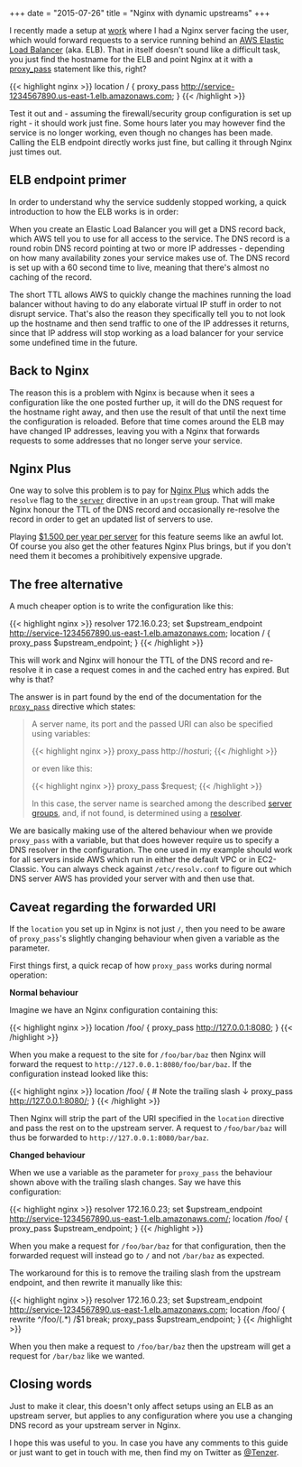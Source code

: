 +++
date = "2015-07-26"
title = "Nginx with dynamic upstreams"
+++

I recently made a setup at [work](https://www.falconsocial.com/) where I had a Nginx server facing the user, which would forward requests to a service running behind an [AWS Elastic Load Balancer](http://aws.amazon.com/elasticloadbalancing/) (aka. ELB). That in itself doesn't sound like a difficult task, you just find the hostname for the ELB and point Nginx at it with a [proxy_pass](http://nginx.org/en/docs/http/ngx_http_proxy_module.html#proxy_pass) statement like this, right?

{{< highlight nginx >}}
location / {
    proxy_pass http://service-1234567890.us-east-1.elb.amazonaws.com;
}
{{< /highlight >}}

Test it out and - assuming the firewall/security group configuration is set up right - it should work just fine. Some hours later you may however find the service is no longer working, even though no changes has been made. Calling the ELB endpoint directly works just fine, but calling it through Nginx just times out.


ELB endpoint primer
-------------------

In order to understand why the service suddenly stopped working, a quick introduction to how the ELB works is in order:

When you create an Elastic Load Balancer you will get a DNS record back, which AWS tell you to use for all access to the service. The DNS record is a round robin DNS record pointing at two or more IP addresses - depending on how many availability zones your service makes use of. The DNS record is set up with a 60 second time to live, meaning that there's almost no caching of the record.

The short TTL allows AWS to quickly change the machines running the load balancer without having to do any elaborate virtual IP stuff in order to not disrupt service. That's also the reason they specifically tell you to not look up the hostname and then send traffic to one of the IP addresses it returns, since that IP address will stop working as a load balancer for your service some undefined time in the future.


Back to Nginx
-------------

The reason this is a problem with Nginx is because when it sees a configuration like the one posted further up, it will do the DNS request for the hostname right away, and then use the result of that until the next time the configuration is reloaded. Before that time comes around the ELB may have changed IP addresses, leaving you with a Nginx that forwards requests to some addresses that no longer serve your service.


Nginx Plus
----------

One way to solve this problem is to pay for [Nginx Plus](https://www.nginx.com/products/on-the-fly-reconfiguration/) which adds the `resolve` flag to the [`server`](http://nginx.org/en/docs/http/ngx_http_upstream_module.html#server) directive in an `upstream` group. That will make Nginx honour the TTL of the DNS record and occasionally re-resolve the record in order to get an updated list of servers to use.

Playing [$1.500 per year per server](https://www.nginx.com/products/pricing/) for this feature seems like an awful lot. Of course you also get the other features Nginx Plus brings, but if you don't need them it becomes a prohibitively expensive upgrade.


The free alternative
--------------------

A much cheaper option is to write the configuration like this:

{{< highlight nginx >}}
resolver 172.16.0.23;
set $upstream_endpoint http://service-1234567890.us-east-1.elb.amazonaws.com;
location / {
    proxy_pass $upstream_endpoint;
}
{{< /highlight >}}

This will work and Nginx will honour the TTL of the DNS record and re-resolve it in case a request comes in and the cached entry has expired. But why is that?

The answer is in part found by the end of the documentation for the [`proxy_pass`](http://nginx.org/en/docs/http/ngx_http_proxy_module.html#proxy_pass) directive which states:

> A server name, its port and the passed URI can also be specified using variables:
>
> {{< highlight nginx >}}
proxy_pass http://$host$uri;
{{< /highlight >}}
>
> or even like this:
>
> {{< highlight nginx >}}
proxy_pass $request;
{{< /highlight >}}
>
> In this case, the server name is searched among the described [server groups](http://nginx.org/en/docs/http/ngx_http_upstream_module.html), and, if not found, is determined using a [resolver](http://nginx.org/en/docs/http/ngx_http_core_module.html#resolver).

We are basically making use of the altered behaviour when we provide `proxy_pass` with a variable, but that does however require us to specify a DNS resolver in the configuration. The one used in my example should work for all servers inside AWS which run in either the default VPC or in EC2-Classic. You can always check against `/etc/resolv.conf` to figure out which DNS server AWS has provided your server with and then use that.


Caveat regarding the forwarded URI
----------------------------------

If the `location` you set up in Nginx is not just `/`, then you need to be aware of `proxy_pass`'s slightly changing behaviour when given a variable as the parameter.

First things first, a quick recap of how `proxy_pass` works during normal operation:

**Normal behaviour**

Imagine we have an Nginx configuration containing this:

{{< highlight nginx >}}
location /foo/ {
    proxy_pass http://127.0.0.1:8080;
}
{{< /highlight >}}

When you make a request to the site for `/foo/bar/baz` then Nginx will forward the request to `http://127.0.0.1:8080/foo/bar/baz`. If the configuration instead looked like this:

{{< highlight nginx >}}
location /foo/ {
    # Note the trailing slash       ↓
    proxy_pass http://127.0.0.1:8080/;
}
{{< /highlight >}}

Then Nginx will strip the part of the URI specified in the `location` directive and pass the rest on to the upstream server. A request to `/foo/bar/baz` will thus be forwarded to `http://127.0.0.1:8080/bar/baz`.


**Changed behaviour**

When we use a variable as the parameter for `proxy_pass` the behaviour shown above with the trailing slash changes. Say we have this configuration:

{{< highlight nginx >}}
resolver 172.16.0.23;
set $upstream_endpoint http://service-1234567890.us-east-1.elb.amazonaws.com/;
location /foo/ {
    proxy_pass $upstream_endpoint;
}
{{< /highlight >}}

When you make a request for `/foo/bar/baz` for that configuration, then the forwarded request will instead go to `/` and not `/bar/baz` as expected.

The workaround for this is to remove the trailing slash from the upstream endpoint, and then rewrite it manually like this:

{{< highlight nginx >}}
resolver 172.16.0.23;
set $upstream_endpoint http://service-1234567890.us-east-1.elb.amazonaws.com;
location /foo/ {
    rewrite ^/foo/(.*) /$1 break;
    proxy_pass $upstream_endpoint;
}
{{< /highlight >}}

When you then make a request to `/foo/bar/baz` then the upstream will get a request for `/bar/baz` like we wanted.


Closing words
-------------

Just to make it clear, this doesn't only affect setups using an ELB as an upstream server, but applies to any configuration where you use a changing DNS record as your upstream server in Nginx.

I hope this was useful to you. In case you have any comments to this guide or just want to get in touch with me, then find my on Twitter as [@Tenzer](https://twitter.com/Tenzer).

